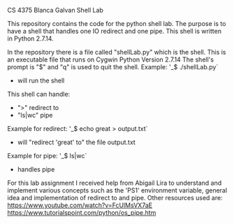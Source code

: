 CS 4375
Blanca Galvan
Shell Lab

This repository contains the code for the python shell lab. The
purpose is to have a shell that handles one IO redirect and one pipe.
This shell is written in Python 2.7.14.

In the repository there is a file called "shellLab.py" which is the shell.
This is an executable file that runs on Cygwin Python Version 2.7.14 
The shell's prompt is "$" and "q" is used to quit the shell.
Example:
'_$ ./shellLab.py`
* will run the shell

This shell can handle:
* ">" redirect to
* "ls|wc" pipe

Example for redirect:
'_$ echo great > output.txt`
* will "redirect 'great' to" the file output.txt

Example for pipe:
'_$ ls|wc`
* handles pipe

For this lab assignment I received help from Abigail Lira to understand 
and implement various concepts such as the 'PS1' environment variable, 
general idea and implementation of redirect to and pipe. 
Other resources used are:
https://www.youtube.com/watch?v=FcUlMsVX7aE
https://www.tutorialspoint.com/python/os_pipe.htm

